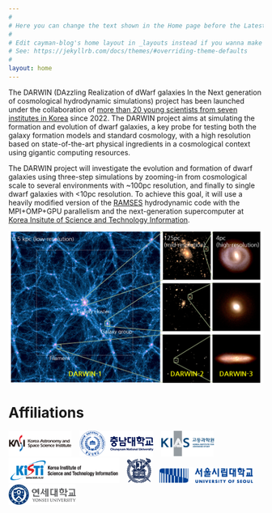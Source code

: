 ```yaml
---
#
# Here you can change the text shown in the Home page before the Latest Posts section.
#
# Edit cayman-blog's home layout in _layouts instead if you wanna make some changes
# See: https://jekyllrb.com/docs/themes/#overriding-theme-defaults
#
layout: home
---
```


The DARWIN (DAzzling Realization of dWarf galaxies In the Next generation of cosmological hydrodynamic simulations) project has been launched under the collaboration of [more than 20 young scientists from seven institutes in Korea](/collaboration.html) since 2022.
The DARWIN project aims at simulating the formation and evolution of dwarf galaxies, a key probe for testing both the galaxy formation models and standard cosmology, with a high resolution based on state-of-the-art physical ingredients in a cosmological context using gigantic computing resources.

The DARWIN project will investigate the evolution and formation of dwarf galaxies using three-step simulations by zooming-in from cosmological scale to several environments with ~100pc resolution, and finally to single dwarf galaxies with <10pc resolution.
To achieve this goal, it will use a heavily modified version of the [RAMSES](https://bitbucket.org/rteyssie/ramses/) hydrodynamic code with the MPI+OMP+GPU parallelism and the next-generation supercomputer at [Korea Insitute of Science and Technology Information](https://www.kisti.re.kr/eng/). 

[![Concept diagram of DARWIN three-step simulations](images/darwin_concept.png)](images/darwin_concept_highres.png)


# Affiliations
<img src="images/logo/kasi.png" height=50px /> &nbsp;&nbsp;
<img src="images/logo/cnu.png" height=50px /> &nbsp;&nbsp;
<img src="images/logo/kias.png" height=50px /> &nbsp;&nbsp;
<img src="images/logo/kisti.png" height=50px /> &nbsp;&nbsp;
<img src="images/logo/snu.png" height=50px /> &nbsp;&nbsp;
<img src="images/logo/uos.png" height=30px /> &nbsp;&nbsp;
<img src="images/logo/yonsei.jpg" height=40px />
